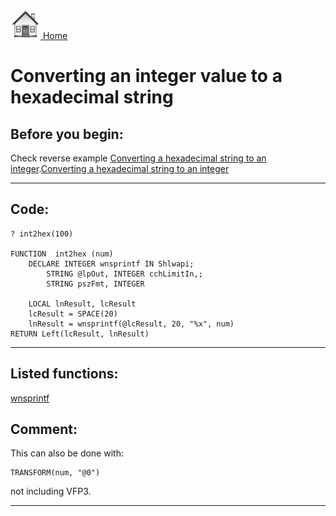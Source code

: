 [<img src="../images/home.png"> Home ](https://github.com/VFPX/Win32API)  

# Converting an integer value to a hexadecimal string

## Before you begin:
Check reverse example <a href="?example=107">Converting a hexadecimal string to an integer</a>.[Converting a hexadecimal string to an integer](sample_107.md)  
  
***  


## Code:
```foxpro  
? int2hex(100)

FUNCTION  int2hex (num)
	DECLARE INTEGER wnsprintf IN Shlwapi;
		STRING @lpOut, INTEGER cchLimitIn,;
		STRING pszFmt, INTEGER

	LOCAL lnResult, lcResult
	lcResult = SPACE(20)
	lnResult = wnsprintf(@lcResult, 20, "%x", num)
RETURN Left(lcResult, lnResult)  
```  
***  


## Listed functions:
[wnsprintf](../libraries/shlwapi/wnsprintf.md)  

## Comment:
This can also be done with:  
```foxpro
TRANSFORM(num, "@0")
```

not including VFP3.  
  
***  

